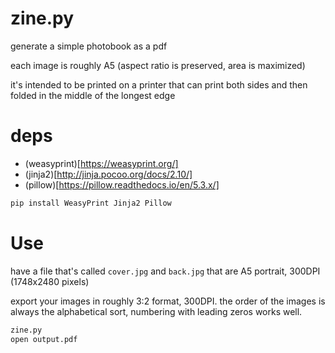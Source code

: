 # zine.py

generate a simple photobook as a pdf

each image is roughly A5 (aspect ratio is preserved, area is maximized)

it's intended to be printed on a printer that can print both sides and then folded in the middle of the longest edge

# deps

- (weasyprint)[https://weasyprint.org/]
- (jinja2)[http://jinja.pocoo.org/docs/2.10/]
- (pillow)[https://pillow.readthedocs.io/en/5.3.x/]

```sh
pip install WeasyPrint Jinja2 Pillow
```

# Use

have a file that's called `cover.jpg` and `back.jpg` that are A5 portrait, 300DPI (1748x2480 pixels)

export your images in roughly 3:2 format, 300DPI. the order of the images is
always the alphabetical sort, numbering with leading zeros works well.

```sh
zine.py
open output.pdf
```
